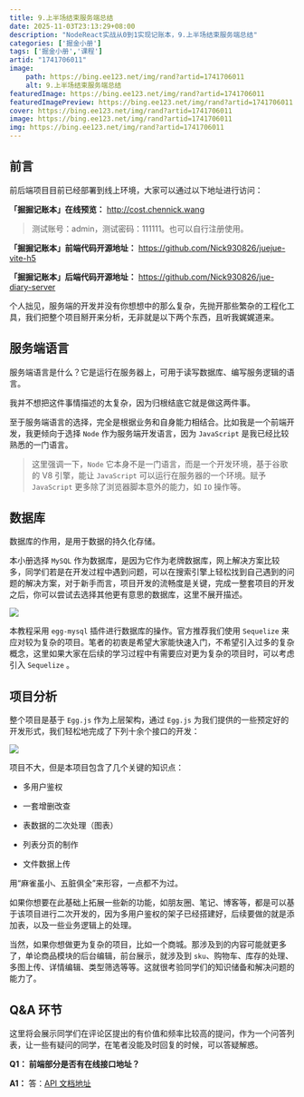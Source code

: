 ```yaml
---
title: 9.上半场结束服务端总结
date: 2025-11-03T23:13:29+08:00
description: "NodeReact实战从0到1实现记账本，9.上半场结束服务端总结"
categories: ['掘金小册']
tags: ['掘金小册','课程']
artid: "1741706011"
image:
    path: https://bing.ee123.net/img/rand?artid=1741706011
    alt: 9.上半场结束服务端总结
featuredImage: https://bing.ee123.net/img/rand?artid=1741706011
featuredImagePreview: https://bing.ee123.net/img/rand?artid=1741706011
cover: https://bing.ee123.net/img/rand?artid=1741706011
image: https://bing.ee123.net/img/rand?artid=1741706011
img: https://bing.ee123.net/img/rand?artid=1741706011
---
```


## 前言

前后端项目目前已经部署到线上环境，大家可以通过以下地址进行访问：

**「掘掘记账本」在线预览：** http://cost.chennick.wang

> 测试账号：admin，测试密码：111111。也可以自行注册使用。

**「掘掘记账本」前端代码开源地址：** https://github.com/Nick930826/juejue-vite-h5

**「掘掘记账本」后端代码开源地址：** https://github.com/Nick930826/jue-diary-server

个人拙见，服务端的开发并没有你想想中的那么复杂，先抛开那些繁杂的工程化工具，我们把整个项目掰开来分析，无非就是以下两个东西，且听我娓娓道来。

## 服务端语言

服务端语言是什么？它是运行在服务器上，可用于读写数据库、编写服务逻辑的语言。

我并不想把这件事情描述的太复杂，因为归根结底它就是做这两件事。

至于服务端语言的选择，完全是根据业务和自身能力相结合。比如我是一个前端开发，我更倾向于选择 `Node` 作为服务端开发语言，因为 `JavaScript` 是我已经比较熟悉的一门语言。

> 这里强调一下，`Node` 它本身不是一门语言，而是一个开发环境，基于谷歌的 V8 引擎，能让 `JavaScript` 可以运行在服务器的一个环境。赋予 `JavaScript` 更多除了浏览器脚本意外的能力，如 `IO` 操作等。

## 数据库

数据库的作用，是用于数据的持久化存储。

本小册选择 `MySQL` 作为数据库，是因为它作为老牌数据库，网上解决方案比较多，同学们若是在开发过程中遇到问题，可以在搜索引擎上轻松找到自己遇到的问题的解决方案，对于新手而言，项目开发的流畅度是关键，完成一整套项目的开发之后，你可以尝试去选择其他更有意思的数据库，这里不展开描述。

![](https://p3-juejin.byteimg.com/tos-cn-i-k3u1fbpfcp/3a1a8a8e49454f7e92353f3f387c54ec~tplv-k3u1fbpfcp-zoom-1.image)

本教程采用 `egg-mysql` 插件进行数据库的操作。官方推荐我们使用  `Sequelize` 来应对较为复杂的项目。笔者的初衷是希望大家能快速入门，不希望引入过多的复杂概念，这里如果大家在后续的学习过程中有需要应对更为复杂的项目时，可以考虑引入 `Sequelize` 。

## 项目分析

整个项目是基于 `Egg.js` 作为上层架构，通过 `Egg.js` 为我们提供的一些预定好的开发形式，我们轻松地完成了下列十余个接口的开发：

![](https://p3-juejin.byteimg.com/tos-cn-i-k3u1fbpfcp/41c7a8e9d1f74023add7e214b215956c~tplv-k3u1fbpfcp-zoom-1.image)

项目不大，但是本项目包含了几个关键的知识点：

- 多用户鉴权

- 一套增删改查

- 表数据的二次处理（图表）

- 列表分页的制作

- 文件数据上传

用“麻雀虽小、五脏俱全”来形容，一点都不为过。

如果你想要在此基础上拓展一些新的功能，如朋友圈、笔记、博客等，都是可以基于该项目进行二次开发的，因为多用户鉴权的架子已经搭建好，后续要做的就是添加表，以及一些业务逻辑上的处理。

当然，如果你想做更为复杂的项目，比如一个商城。那涉及到的内容可能就更多了，单论商品模块的后台编辑，前台展示，就涉及到 `sku`、购物车、库存的处理、多图上传、详情编辑、类型筛选等等。这就很考验同学们的知识储备和解决问题的能力了。

## Q&A 环节

这里将会展示同学们在评论区提出的有价值和频率比较高的提问，作为一个问答列表，让一些有疑问的同学，在笔者没能及时回复的时候，可以答疑解惑。

**Q1： 前端部分是否有在线接口地址？**

**A1：** 答：[API 文档地址](https://www.yuque.com/docs/share/828e93b5-cc86-47b9-885e-f7c29e5750c7?#（密码：zbxg）)